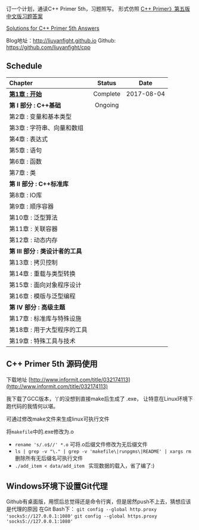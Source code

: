 

订一个计划，通读C++ Primer 5th，习题照写。
形式仿照
[C++ Primer》第五版中文版习题答案](https://github.com/huangmingchuan/Cpp_Primer_Answers)

[Solutions for C++ Primer 5th Answers](https://github.com/pezy/CppPrimer)

Blog地址：http://liuyanfight.github.io
Github: https://github.com/liuyanfight/cpp

## Schedule

| Chapter                |  Status  |    Date    |
| :--------------------- | :------: | :--------: |
| **[第1章 : 开始](http://blog.csdn.net/u014789266/article/details/76682677)**       | Complete | 2017-08-04 |
| **第 I 部分 : C++基础**     | Ongoing  |            |
| 第2章 : 变量和基本类型          |          |            |
| 第3章 : 字符串、向量和数组        |          |            |
| 第4章 : 表达式              |          |            |
| 第5章 : 语句               |          |            |
| 第6章 : 函数               |          |            |
| 第7章 : 类                |          |            |
| **第 II 部分 : C++标准库**   |          |            |
| 第8章 : IO库              |          |            |
| 第9章 : 顺序容器             |          |            |
| 第10章 : 泛型算法            |          |            |
| 第11章 : 关联容器            |          |            |
| 第12章 : 动态内存            |          |            |
| **第 III 部分 : 类设计者的工具** |          |            |
| 第13章 : 拷贝控制            |          |            |
| 第14章 : 重载与类型转换         |          |            |
| 第15章 : 面向对象程序设计        |          |            |
| 第16章 : 模版与泛型编程         |          |            |
| **第 IV 部分 : 高级主题**     |          |            |
| 第17章 : 标准库与特殊设施        |          |            |
| 第18章 : 用于大型程序的工具       |          |            |
| 第19章 : 特殊工具与技术         |          |            |



## C++ Primer 5th 源码使用

下载地址 [http://www.informit.com/title/032174113](http://www.informit.com/title/032174113) 

我下载了GCC版本，丫的没想到直接make后生成了 .exe， 让特意在Linux环境下跑代码的我情何以堪。

可通过修改make文件来生成linux可执行文件

将`makefile`中的.exe修改为.o

- `rename 's/.o$//' *.o` 可将.o后缀文件修改为无后缀文件
- ``ls | grep -v "\." | grep -v 'makefile\|runpgms\|README' | xargs rm`` 删除所有无后缀名可执行文件
- `./add_item < data/add_item ` 实现数据的载入，省了编了:)

## Windows环境下设置Git代理
Github有桌面版，用惯后总觉得还是命令行爽，但是居然push不上去，猜想应该是代理的原因
在Git Bash下：
`git config --global http.proxy 'socks5://127.0.0.1:1080'`
`git config --global https.proxy 'socks5://127.0.0.1:1080'`